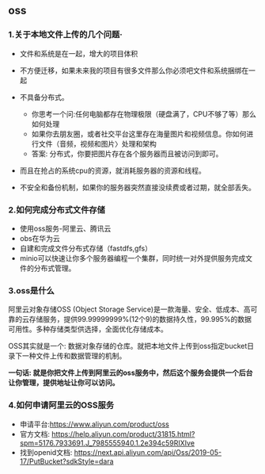 ## oss

### 1.关于本地文件上传的几个问题·

- 文件和系统是在一起，增大的项目体积
- 不方便迁移，如果未来我的项目有很多文件那么你必须吧文件和系统捆绑在一起
- 不具备分布式。
  - 你思考一个问:任何电脑都存在物理极限（硬盘满了，CPU不够了等）那么如何处理
  - 如果你去朋友圈，或者社交平台这里存在海量图片和视频信息。你如何进行文件（音频，视频和图片〉处理和架构
  - 答案: 分布式，你要把图片存在各个服务器而且被访问到即可。

- 而且在抢占的系统cpu的资源，就消耗服务器的资源和线程。
- 不安全和备份机制，如果你的服务器突然直接没续费或者过期，就全部丢失。



### 2.如何完成分布式文件存储

- 使用oss服务-阿里云、腾讯云
- obs在华为云
- 自建和完成文件分布式存储（fastdfs,gfs）
- minio可以快速让你多个服务器编程一个集群，同时统一对外提供服务完成文件的分布式管理。



### 3.oss是什么

阿里云对象存储OSS (Object Storage Service)是一款海量、安全、低成本、高可靠的云存储服务，提供99.99999999%(12个9)的数据持久性，99.995%的数据可用性。多种存储类型供选择，全面优化存储成本。

OSS其实就是一个: 数据对象存储的仓库。就把本地文件上传到oss指定bucket日录下一种文件上传和数据管理的机制。

**一句话: 就是你把文件上传到阿里云的oss服务中，然后这个服务会提供一个后台让你管理，提供地址让你可以访问。**



### 4.如何申请阿里云的OSS服务

- 申请平台:https://www.aliyun.com/product/oss
- 官方文档: https://help.aliyun.com/product/31815.html?spm=5176.7933691.J_7985555940.1.2e394c59RIXIve
- 找到openid文档: https://next.api.aliyun.com/api/Oss/2019-05-17/PutBucket?sdkStyle=dara

